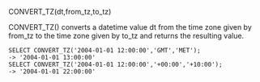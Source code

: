 CONVERT_TZ(dt,from_tz,to_tz)

CONVERT_TZ() converts a datetime value dt from the time zone given by from_tz to the time zone given by to_tz and returns the resulting value. 

```
SELECT CONVERT_TZ('2004-01-01 12:00:00','GMT','MET');
-> '2004-01-01 13:00:00'
SELECT CONVERT_TZ('2004-01-01 12:00:00','+00:00','+10:00');
-> '2004-01-01 22:00:00'
```
